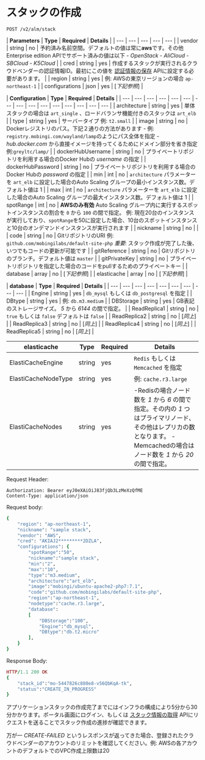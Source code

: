 # スタックの作成

```text
POST /v2/alm/stack
```

| **Parameters** | **Type** | **Required** | **Details** |
| --- | --- | --- | --- | --- |
| vendor | string | no | 予約済み名前空間。デフォルトの値は常に**aws**です。その他Enterprise edition APIでサポート済みの値は以下  - _OpenStack_  - _AliCloud_  - _SBCloud_  - _K5Cloud_ |
| cred | string | yes | 作成するスタックが実行されるクラウドベンダーの認証情報ID。最初にこの値を [認証情報の保存](https://docs.mobingi.com/official/api/v2/jp#save-credentials) APIに設定する必要があります。 |
| region | string | yes | 例: AWSの東京リージョンの場合 `ap-northeast-1` |
| configurations | json | yes | \[_下記参照_\] |

| **Configuration** | **Type** | **Required** | **Details** |
| --- | --- | --- | --- | --- | --- | --- | --- | --- | --- | --- | --- | --- | --- | --- |
| architecture | string | yes | 単体スタックの場合は `art_single` 、ロードバランサ機能付きのスタックは `art_elb` |
| type | string | yes | サーバータイプ 例: `t2.small` |
| image | string | no | Dockerレジストリのパス。下記２通りの方法があります - 例: `registry.mobingi.com/wayland/lamp`のようにパス全体を指定 - _hub.docker.com_ から直接イメージを持ってくるためにドメイン部分を省き指定 例:`greyltc/lamp/` |
| dockerHubUsername | string | no | プライベートリポジトリを利用する場合のDocker Hubの _username_ の指定 |
| dockerHubPassword | string | no | プライベートリポジトリを利用する場合のDocker Hubの _password_ の指定 |
| min | int | no | `architecture` パラメーターを `art_elb` に設定した場合のAuto Scaling グループの最小インスタンス数。デフォルト値は 1 |
| max | int | no | `architecture` パラメーターを `art_elb` に設定した場合のAuto Scaling グループの最大インスタンス数。デフォルト値は 1 |
| spotRange | int | no | **AWSのみ有効** Auto Scaling グループ内に実行するスポットインスタンスの割合を `0` から `100` の間で指定。 例: 現在20台のインスタンスが実行しており、`spotRange`を50に設定した場合、10台のスポットインスタンスと10台のオンデマンドインスタンスが実行されます |
| nickname | string | no |  |
| code | string | no | GitリポジトリのURI 例: `github.com/mobingilabs/default-site-php`  _重要_: スタック作成が完了した後、いつでもコードの更新が可能です |
| gitReference | string | no | Gitリポジトリのブランチ。デフォルト値は `master` |
| gitPrivateKey | string | no | プライベートリポジトリを指定した場合のコードをpullするためのプライベートキー |
| database | array | no | \[_下記参照_\] |
| elasticache | array | no | \[_下記参照_\] |

| **database** | **Type** | **Required** | **Details** |
| --- | --- | --- | --- | --- | --- | --- | --- | --- |
| Engine | string | yes | `db_mysql` もしくは `db_postgresql` を指定 |
| DBtype | string | yes | 例: `db.m3.medium` |
| DBStorage | string | yes | GB表記のストレージサイズ。 _5_ から _6144_ の間で指定。 |
| ReadReplica1 | string | no | `true` もしくは `false` デフォルトは `false` |
| ReadReplica2 | string | no | \[_同上_\] |
| ReadReplica3 | string | no | \[_同上_\] |
| ReadReplica4 | string | no | \[_同上_\] |
| ReadReplica5 | string | no | \[_同上_\] |

| **elasticache** | **Type** | **Required** | **Details** |
| --- | --- | --- | --- |
| ElastiCacheEngine | string | yes | `Redis` もしくは `Memcached` を指定 |
| ElastiCacheNodeType | string | yes | 例: `cache.r3.large` |
| ElastiCacheNodes | string | yes | -Redisの場合ノード数を _1_ から _6_ の間で指定。その内の _1_ つはプライマリノード、その他はレプリカの数となります。 -Memcachedの場合はノード数を _1_ から _20_ の間で指定。 |

Request Header:

```text
Authorization: Bearer eyJ0eXAiOiJ83fjQb3LzMeXzQfME
Content-Type: application/json
```

Request body:

```ruby
{
    "region": "ap-northeast-1",
    "nickname": "sample stack",
    "vendor": "AWS",
    "cred": "AKIAJ2*********2DZLA",
    "configurations": {
        "spotRange":"50",
        "nickname":"sample stack",
        "min":"2",
        "max":"10",
        "type":"m3.medium",
        "architecture":"art_elb",
        "image":"mobingi/ubuntu-apache2-php7:7.1",
        "code":"github.com/mobingilabs/default-site-php",
        "region":"ap-northeast-1",
        "nodetype":"cache.r3.large",
        "database":
        [
            "DBStorage":"100",
            "Engine":"db_mysql",
            "DBtype":"db.t2.micro"
        ],
    }
}
```

Response Body:

```ruby
HTTP/1.1 200 OK
{
    "stack_id":"mo-5447826c880e8-v56QbKqA-tk",
    "status":"CREATE_IN_PROGRESS"
}
```

アプリケーションスタックの作成完了までにはインフラの構成により5分から30分かかります。ポータル画面にログイン、もしくは [スタック情報の取得](https://docs.mobingi.com/official/api/v2/jp#describe-stack) APIにリクエストを送ることでスタック作成の進捗が確認できます。

万が一 _CREATE-FAILED_ というレスポンスが返ってきた場合、登録されたクラウドベンダーのアカウントのリミットを確認してください。例: AWSの各アカウントのデフォルトでのVPC作成上限数は20

